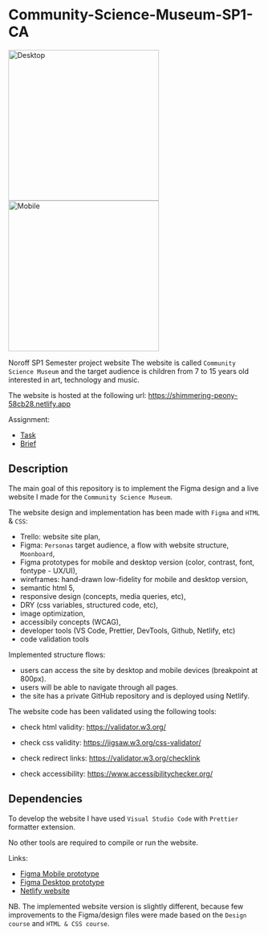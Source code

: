# Community-Science-Museum-SP1-CA

<img src="docs/desktop.png" height="300px" alt="Desktop">
<img src="docs/mobile.png" height="300px" alt="Mobile">

<!-- A simple overview of use/purpose. -->

Noroff SP1 Semester project website The website is called `Community Science Museum` and the target audience is children from 7 to 15 years old interested in art, technology and music.

The website is hosted at the following url: <https://shimmering-peony-58cb28.netlify.app>

Assignment:

- [Task](semester-CA-task.pdf)
- [Brief](semester-CA-brief.pdf)

## Description

<!-- An in-depth paragraph about your project and overview of use. -->

The main goal of this repository is to implement the Figma design and a live website I made for the `Community Science Museum`.

The website design and implementation has been made with `Figma` and `HTML` & `CSS`:

- Trello: website site plan,
- Figma: `Personas` target audience, a flow with website structure, `Moonboard`,
- Figma prototypes for mobile and desktop version (color, contrast, font, fontype - UX/UI),
- wireframes: hand-drawn low-fidelity for mobile and desktop version,
- semantic html 5,
- responsive design (concepts, media queries, etc),
- DRY (css variables, structured code, etc),
- image optimization,
- accessibily concepts (WCAG),
- developer tools (VS Code, Prettier, DevTools, Github, Netlify, etc)
- code validation tools

Implemented structure flows:

- users can access the site by desktop and mobile devices (breakpoint at 800px).
- users will be able to navigate through all pages.
- the site has a private GitHub repository and is deployed using Netlify.

The website code has been validated using the following tools:

- check html validity: <https://validator.w3.org/>

- check css validity: <https://jigsaw.w3.org/css-validator/>

- check redirect links: <https://validator.w3.org/checklink>

- check accessibility: <https://www.accessibilitychecker.org/>

## Dependencies

<!-- - Describe any prerequisites, libraries, OS version, etc., needed before installing the program.
- ex. Windows 10 -->

To develop the website I have used `Visual Studio Code` with `Prettier` formatter extension.

No other tools are required to compile or run the website.

Links:

- [Figma Mobile prototype](https://www.figma.com/proto/tCYET30z7TstElOvUJFEZT/Semester-Project-SP1?page-id=1418%3A1584&node-id=1916%3A1200&viewport=109%2C298%2C0.18&scaling=scale-down&starting-point-node-id=1916%3A1200)
- [Figma Desktop prototype](https://www.figma.com/proto/tCYET30z7TstElOvUJFEZT/Semester-Project-SP1?page-id=417%3A615&node-id=1924%3A1265&viewport=690%2C4100%2C1&scaling=scale-down&starting-point-node-id=1924%3A1265)
- [Netlify website](https://shimmering-peony-58cb28.netlify.app)

NB. The implemented website version is slightly different, because few improvements to the Figma/design files were made based on the `Design course` and `HTML & CSS course`.
